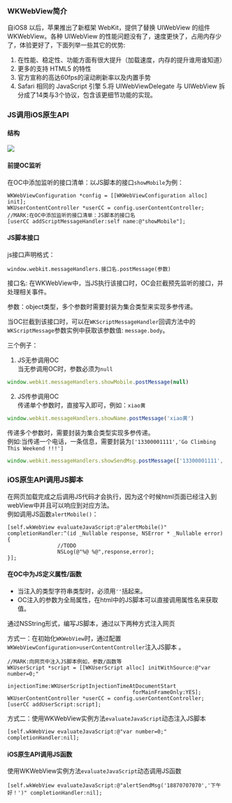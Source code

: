 ### WKWebView简介
自iOS8 以后，苹果推出了新框架 WebKit，提供了替换 UIWebView 的组件 WKWebView。各种 UIWebView 的性能问题没有了，速度更快了，占用内存少了，体验更好了，下面列举一些其它的优势:
1. 在性能、稳定性、功能方面有很大提升（加载速度，内存的提升谁用谁知道）
2. 更多的支持 HTML5 的特性
3. 官方宣称的高达60fps的滚动刷新率以及内置手势
4. Safari 相同的 JavaScript 引擎
5.将 UIWebViewDelegate 与 UIWebView 拆分成了14类与3个协议，包含该更细节功能的实现。
### JS调用iOS原生API
#### 结构
![](http://www.plantuml.com/plantuml/svg/XLRlJzj66Fxkl-94f2O1EzA-MX7In5HjeAtJq9OFQrSvoH5SZ8qS1uRMJfGcNSglC2YmGWXqq0Pjb56X0Kq8-MTyv_2f_yBUyzc9Gq6x3-0xltVFypxlyvvZgPQ6KM8eWPC_g7YAh2mC3hVocxHyAAImRc4JZM8bZKt1hZrlLVViYrrIcYLBEyxoSuYrQ_jsROMMQwHuAc0zxSKAuLu-aFE-JlQEwHzBzE0rsTv0tdfO2BCtbNavfIdPhAWaivQff2nHPP0ZIWgBYguRbcAfXYvYFJSEErf7pQkD8xAp8qUag5DzIiiln4WeQZUtwTo-6FarIXOA_d9Vb1GEuIaCNEwuWr5nwdcoNFIemDnxuW5t088KtZdLHIzizunSbEHlZ3GMlyCfIz4p6XRl6XfaADurbN4i3cX6BYr-eLXAKidYi32XfCQK34OzwhrXfj7BdS-__Qed7kUR-lj_4H0CDsMGFDvMtNl1niE7YAv_e2ThG08cxVK-557JKLLNhOHgZRhmSihGHzHCpdHLaeEXamO4uqb5ooaM7bGcbU6KgKvOi6DyGiCi_4j5JslOvBkU205Y_DGEkO4WIe2f927ola9dgeof90NW4qFVPx49-onm4Fjd6XfWeTxSJSk1rDkP1nFty_wKgNlSGFmMk2vHRpxPbKb9fxawN-Di5ghdAwCpYMy8Pc2Ud1ubzZT0QvGV0BnkEjUZ9KbsVG-QY1FpvFD0RfT9adWyz21TEvQyRRS8uBth8k4n1Xbzh_hjZZesHI4JfuDUVPJbCS7YNnKMdSOHA1ee_NXNfbdvKPOklI6bFRAys8wPCB8-6Pv5Xr8uv0xtqjZ_ZPuST3hLkqJAVvFZIxlHT5uUo70zO6Gt60iPyVYGFyA2-zOo9f0n0Xe8zDzIgreahmxiyxhTM6Lt5M8XFCvKCwCMY-JUHw6CgKmB06BNbaZvW5RoLpExYI6wSVhnOk7gppoPssqr6hugiDOwkcHYRFrEbWy7XtdIzBn05jUk8Mbun0NYrXKudhEPfxldfFcCznDTgjfrXaHBo_RbLXlFhnHTNRGRvMi7Uwdwd6JKEdu62V1RwBwEfbGzRKp5fd1oJBLYrmeL2nGg5YXGX5Se2llvatrUKzFyvWP-fB5ADzZtW6DnUNWW5mJ2zPocTJ7qkaCEsl_ZnIQTVqkBVtKho8HTEYEbzS5X-EvSpQo0KFnuCdDnNuVAaAqAODldxtXSwvytxVTmffTbB6cafmKOuNvtk7ugd3WdTR9rIKfphMQ5uGKTr-yDzvF08bjpiyxi1-VmhHnvt1zrwbNweYb6UgFiEr5SHcB4YBQURi9CHAHmQjVNG-BFuXEnJ_m9mV5EhUbkbQGeEM8p1Ab5Oh5ewzKcpC92OgZdinxKA_t8Ek-1XDYCUqFcvkDfeNYNNtMagVeO2asDgc23QovrstEAN-6W6xW8QaAtNuErEjRn3EWYPqoCTS3crfI3NhmHLm3zxms0zlIi3WRbfMDM3hWVYk2xjls6NGOT0XmD6HBh33_zjelRRVj94m2bnD3_RkF6xDuJVmp99hKSVj3s8jdFWnTv1gHu35G3M_pVGIC643Q5f36DJMQJoZnBWw_-1m00)
#### 前提OC监听
在OC中添加监听的接口清单：以JS脚本的接口`showMobile`为例：
```objc
WKWebViewConfiguration *config = [[WKWebViewConfiguration alloc] init];
WKUserContentController *userCC = config.userContentController;
//MARK:在OC中添加监听的接口清单：JS脚本的接口名
[userCC addScriptMessageHandler:self name:@"showMobile"];
```
#### JS脚本接口
js接口声明格式：
```
window.webkit.messageHandlers.接口名.postMessage(参数)
```
接口名: 在WKWebView中，当JS执行该接口时，OC会拦截预先监听的接口，并处理相关事件。

参数：object类型，多个参数时需要封装为集合类型来实现多参传递。

当OC拦截到该接口时，可以在`WKScriptMessageHandler`回调方法中的`WKScriptMessage`参数实例中获取该参数值: `message.body`。

三个例子：
1. JS无参调用OC<br/>
当无参调用OC时，参数必须为`null`
```js
window.webkit.messageHandlers.showMobile.postMessage(null)
```

2. JS传参调用OC<br/>
传递单个参数时，直接写入即可，例如：`xiao黄`
```js
window.webkit.messageHandlers.showName.postMessage('xiao黄')
```
传递多个参数时，需要封装为集合类型实现多参传递。<br/>
例如:当传递一个电话，一条信息，需要封装为`['13300001111','Go Climbing This Weekend !!!']`
```js
window.webkit.messageHandlers.showSendMsg.postMessage(['13300001111', 'Go Climbing This Weekend !!!'])
```
### iOS原生API调用JS脚本
在网页加载完成之后调用JS代码才会执行，因为这个时候html页面已经注入到webView中并且可以响应到对应方法。<br/>
例如调用JS函数`alertMobile()`：
```objc
[self.wkWebView evaluateJavaScript:@"alertMobile()" completionHandler:^(id _Nullable response, NSError * _Nullable error) {
                //TODO
                NSLog(@"%@ %@",response,error);
}];
```

#### 在OC中为JS定义属性/函数

* 当注入的类型字符串类型时，必须用`''`括起来。<br/>
* OC注入的参数为全局属性，在html中的JS脚本可以直接调用属性名来获取值。<br/>

通过NSString形式，编写JS脚本，通过以下两种方式注入网页

方式一：在初始化`WKWebView`时，通过配置`WKWebViewConfiguration>userContentController`注入JS脚本  。
```objc
//MARK:向网页中注入JS脚本例如，参数/函数等
WKUserScript *script = [[WKUserScript alloc] initWithSource:@"var number=0;"
                                                injectionTime:WKUserScriptInjectionTimeAtDocumentStart
                                        forMainFrameOnly:YES];
WKUserContentController *userCC = config.userContentController;
[userCC addUserScript:script];
```
方式二：使用WKWebView实例方法`evaluateJavaScript`动态注入JS脚本

```objc
[self.wkWebView evaluateJavaScript:@"var number=0;" completionHandler:nil];
```
#### iOS原生API调用JS函数
使用WKWebView实例方法`evaluateJavaScript`动态调用JS函数
```objc
[self.wkWebView evaluateJavaScript:@"alertSendMsg('18870707070','下午好！')" completionHandler:nil];
```



